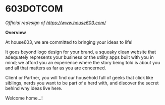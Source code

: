 # 603DOTCOM
*Official redesign of https://www.house603.com/*

**Overview**

At house603, we are committed to bringing your ideas to life!

It goes beyond logo design for your brand, a squeaky clean website that adequately represents your business or the utility apps built with you in mind; we afford you an experience where the story being told is about you and all that matters as far as you are concerned.

Client or Partner, you will find our household full of geeks that click like siblings, nerds you want to be part of a herd with, and discover the secret behind why ideas live here.

Welcome home...!
